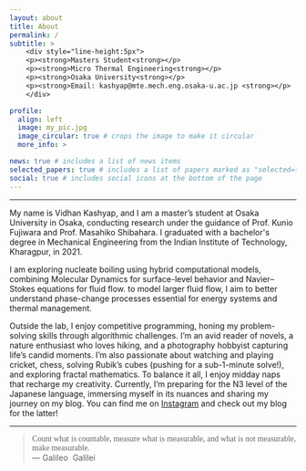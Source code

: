 ```yaml
---
layout: about
title: About
permalink: /
subtitle: >
    <div style="line-height:5px">
    <p><strong>Masters Student<strong></p>
    <p><strong>Micro Thermal Engineering<strong></p>
    <p><strong>Osaka University<strong></p>
    <p><strong>Email: kashyap@mte.mech.eng.osaka-u.ac.jp <strong></p>
    </div>

profile:
  align: left
  image: my_pic.jpg
  image_circular: true # crops the image to make it circular
  more_info: >

news: true # includes a list of news items
selected_papers: true # includes a list of papers marked as "selected={true}"
social: true # includes social icons at the bottom of the page
---
```


<hr>

My name is Vidhan Kashyap, and I am a master’s student at Osaka University in Osaka, conducting research under the guidance of Prof. Kunio Fujiwara and Prof. Masahiko Shibahara. I graduated with a bachelor's degree in Mechanical Engineering from the Indian Institute of Technology, Kharagpur, in 2021.

I am exploring nucleate boiling using hybrid computational models, combining Molecular Dynamics for surface-level behavior and Navier–Stokes equations for fluid flow. to model larger fluid flow, I aim to better understand phase-change processes essential for energy systems and thermal management.

Outside the lab, I enjoy competitive programming, honing my problem-solving skills through algorithmic challenges. I’m an avid reader of novels, a nature enthusiast who loves hiking, and a photography hobbyist capturing life’s candid moments. I’m also passionate about watching and playing cricket, chess, solving Rubik’s cubes (pushing for a sub-1-minute solve!), and exploring fractal mathematics. To balance it all, I enjoy midday naps that recharge my creativity. Currently, I’m preparing for the N3 level of the Japanese language, immersing myself in its nuances and sharing my journey on my blog. You can find me on [Instagram](https://www.instagram.com/vidhankashyap/) and check out my blog for the latter!
<hr>

> <i class="fas fa-quote-left"></i>
> <span style="font-family: 'Gloria Hallelujah', cursive;">Count what is countable, measure what is measurable, and what is not measurable, make measurable.</span>
> <i class="fas fa-quote-right"></i><br />
> —&nbsp;Galileo &nbsp;Galilei